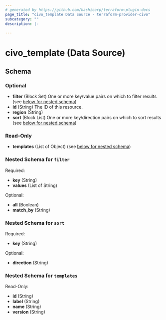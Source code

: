 ```yaml
---
# generated by https://github.com/hashicorp/terraform-plugin-docs
page_title: "civo_template Data Source - terraform-provider-civo"
subcategory: ""
description: |-
  
---
```


# civo_template (Data Source)





<!-- schema generated by tfplugindocs -->
## Schema

### Optional

- **filter** (Block Set) One or more key/value pairs on which to filter results (see [below for nested schema](#nestedblock--filter))
- **id** (String) The ID of this resource.
- **region** (String)
- **sort** (Block List) One or more key/direction pairs on which to sort results (see [below for nested schema](#nestedblock--sort))

### Read-Only

- **templates** (List of Object) (see [below for nested schema](#nestedatt--templates))

<a id="nestedblock--filter"></a>
### Nested Schema for `filter`

Required:

- **key** (String)
- **values** (List of String)

Optional:

- **all** (Boolean)
- **match_by** (String)


<a id="nestedblock--sort"></a>
### Nested Schema for `sort`

Required:

- **key** (String)

Optional:

- **direction** (String)


<a id="nestedatt--templates"></a>
### Nested Schema for `templates`

Read-Only:

- **id** (String)
- **label** (String)
- **name** (String)
- **version** (String)


